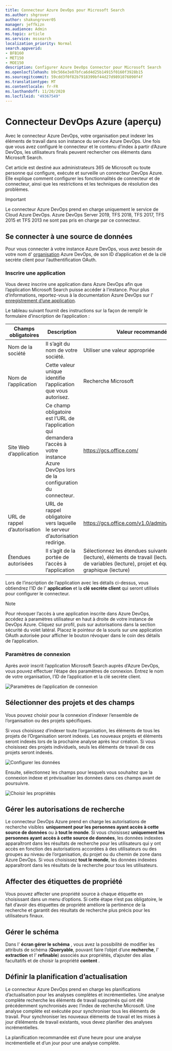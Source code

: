 ```yaml
---
title: Connecteur Azure DevOps pour Microsoft Search
ms.author: shgrover
author: shakungrover05
manager: jeffkizn
ms.audience: Admin
ms.topic: article
ms.service: mssearch
localization_priority: Normal
search.appverid:
- BFB160
- MET150
- MOE150
description: Configurer Azure DevOps Connector pour Microsoft Search
ms.openlocfilehash: b9c566e3e07bfca6d4d25b14915f0160f3928b15
ms.sourcegitcommit: 59cdd3f0f82b7918399bf44d27d9891076090f4f
ms.translationtype: MT
ms.contentlocale: fr-FR
ms.lasthandoff: 11/20/2020
ms.locfileid: "49367549"
---
```

# <a name="azure-devops-connector-preview"></a>Connecteur DevOps Azure (aperçu)

Avec le connecteur Azure DevOps, votre organisation peut indexer les éléments de travail dans son instance du service Azure DevOps. Une fois que vous avez configuré le connecteur et le contenu d’index à partir d’Azure DevOps, les utilisateurs finals peuvent rechercher ces éléments dans Microsoft Search.

Cet article est destiné aux administrateurs 365 de Microsoft ou toute personne qui configure, exécute et surveille un connecteur DevOps Azure. Elle explique comment configurer les fonctionnalités de connecteur et de connecteur, ainsi que les restrictions et les techniques de résolution des problèmes.

>[!IMPORTANT]
>Le connecteur Azure DevOps prend en charge uniquement le service de Cloud Azure DevOps. Azure DevOps Server 2019, TFS 2018, TFS 2017, TFS 2015 et TFS 2013 ne sont pas pris en charge par ce connecteur. 

## <a name="connect-to-a-data-source"></a>Se connecter à une source de données

Pour vous connecter à votre instance Azure DevOps, vous avez besoin de votre nom d' [organisation](https://docs.microsoft.com/azure/devops/organizations/accounts/create-organization) Azure DevOps, de son ID d’application et de la clé secrète client pour l’authentification OAuth.

### <a name="register-an-app"></a>Inscrire une application

Vous devez inscrire une application dans Azure DevOps afin que l’application Microsoft Search puisse accéder à l’instance. Pour plus d’informations, reportez-vous à la documentation Azure DevOps sur l' [enregistrement d’une application](https://docs.microsoft.com/azure/devops/integrate/get-started/authentication/oauth?view=azure-devops#register-your-app). 

Le tableau suivant fournit des instructions sur la façon de remplir le formulaire d’inscription de l’application :

 **Champs obligatoires** | **Description**      | **Valeur recommandée** 
--- | --- | --- 
| Nom de la société         | Il s’agit du nom de votre société. | Utiliser une valeur appropriée   | 
| Nom de l’application     | Cette valeur unique identifie l’application que vous autorisez.    | Recherche Microsoft     | 
| Site Web d’application  | Ce champ obligatoire est l’URL de l’application qui demandera l’accès à votre instance Azure DevOps lors de la configuration du connecteur.  | <https://gcs.office.com/>                | 
| URL de rappel d’autorisation        | URL de rappel obligatoire vers laquelle le serveur d’autorisation redirige. | <https://gcs.office.com/v1.0/admin/oauth/callback>| 
| Étendues autorisées | Il s’agit de la portée de l’accès à l’application | Sélectionnez les étendues suivantes : identité (lecture), éléments de travail (lecture), groupes de variables (lecture), projet et équipe (lecture), graphique (lecture)| 

Lors de l’inscription de l’application avec les détails ci-dessus, vous obtiendrez l’ID de l' **application** et la **clé secrète client** qui seront utilisés pour configurer le connecteur.

>[!NOTE]
>Pour révoquer l’accès à une application inscrite dans Azure DevOps, accédez à paramètres utilisateur en haut à droite de votre instance de DevOps Azure. Cliquez sur profil, puis sur autorisations dans la section sécurité du volet latéral. Placez le pointeur de la souris sur une application OAuth autorisée pour afficher le bouton révoquer dans le coin des détails de l’application.

### <a name="connection-settings"></a>Paramètres de connexion

Après avoir inscrit l’application Microsoft Search auprès d’Azure DevOps, vous pouvez effectuer l’étape des paramètres de connexion. Entrez le nom de votre organisation, l’ID de l’application et la clé secrète client.

![Paramètres de l’application de connexion](media/ADO_Connection_settings_2.png)

## <a name="select-projects-and-fields"></a>Sélectionner des projets et des champs

Vous pouvez choisir pour la connexion d’indexer l’ensemble de l’organisation ou des projets spécifiques.

Si vous choisissez d’indexer toute l’organisation, les éléments de tous les projets de l’Organisation seront indexés. Les nouveaux projets et éléments seront indexés lors de la prochaine analyse après leur création. Si vous choisissez des projets individuels, seuls les éléments de travail de ces projets seront indexés.

![Configurer les données](media/ADO_Configure_data.png)

Ensuite, sélectionnez les champs pour lesquels vous souhaitez que la connexion indexe et prévisualiser les données dans ces champs avant de poursuivre.

![Choisir les propriétés](media/ADO_choose_properties.png)

## <a name="manage-search-permissions"></a>Gérer les autorisations de recherche

Le connecteur DevOps Azure prend en charge les autorisations de recherche visibles  **uniquement pour les personnes ayant accès à cette source de données** ou à **tout le monde**. Si vous choisissez **uniquement les personnes ayant accès à cette source de données**, les données indexées apparaîtront dans les résultats de recherche pour les utilisateurs qui y ont accès en fonction des autorisations accordées à des utilisateurs ou des groupes au niveau de l’organisation, du projet ou du chemin de zone dans Azure DevOps. Si vous choisissez **tout le monde**, les données indexées apparaîtront dans les résultats de la recherche pour tous les utilisateurs.

## <a name="assign-property-labels"></a>Affecter des étiquettes de propriété

Vous pouvez affecter une propriété source à chaque étiquette en choisissant dans un menu d’options. Si cette étape n’est pas obligatoire, le fait d’avoir des étiquettes de propriété améliore la pertinence de la recherche et garantit des résultats de recherche plus précis pour les utilisateurs finaux.

## <a name="manage-schema"></a>Gérer le schéma

Dans l' **écran gérer le schéma** , vous avez la possibilité de modifier les attributs de schéma (**Queryable**, pouvant faire l’objet d’une **recherche**, l' **extraction** et l' **refinable**) associés aux propriétés, d’ajouter des alias facultatifs et de choisir la propriété **content** .

## <a name="set-the-refresh-schedule"></a>Définir la planification d’actualisation

Le connecteur Azure DevOps prend en charge les planifications d’actualisation pour les analyses complètes et incrémentielles. Une analyse complète recherche les éléments de travail supprimés qui ont été précédemment synchronisés avec l’index de recherche Microsoft. Une analyse complète est exécutée pour synchroniser tous les éléments de travail. Pour synchroniser les nouveaux éléments de travail et les mises à jour d’éléments de travail existants, vous devez planifier des analyses incrémentielles.

La planification recommandée est d’une heure pour une analyse incrémentielle et d’un jour pour une analyse complète. 